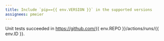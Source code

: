 ```yaml
---
title: Include `pip=={{ env.VERSION }}` in the supported versions
assignees: pmeier
---
```


Unit tests succeeded in https://github.com/{{ env.REPO }}/actions/runs/{{ env.ID }}.
